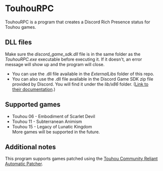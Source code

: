 # TouhouRPC
TouhouRPC is a program that creates a Discord Rich Presence status for Touhou games. 

## DLL files
Make sure the *discord_game_sdk.dll* file is in the same folder as the *TouhouRPC.exe* executable before executing it. If it doesn't, an error message will show up and the program will close.  
- You can use the .dll file available in the *ExternalLibs* folder of this repo.  
- You can also use the .dll file available in the Discord Game SDK zip file provided by Discord. You will find it under the *lib/x86* folder. ([Link to their documentation](https://discordapp.com/developers/docs/game-sdk/sdk-starter-guide).)


## Supported games
- Touhou 06 - Embodiment of Scarlet Devil  
- Touhou 11 - Subterranean Animism  
- Touhou 15 - Legacy of Lunatic Kingdom  
More games will be supported in the future.

## Additional notes
This program supports games patched using the [Touhou Community Reliant Automatic Patcher](https://github.com/thpatch/thcrap).
